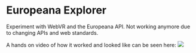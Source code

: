 # Europeana Explorer
Experiment with WebVR and the Europeana API.
Not working anymore due to changing APIs and web standards.

A hands on video of how it worked and looked like can be seen here:
[![](https://tombrewe.de/Europeana-Explorer/europeana-explorer-webvr1.jpg)](https://tombrewe.de/Europeana-Explorer/hands_on_europeana_explorer_virtual_gallery.m4v)


